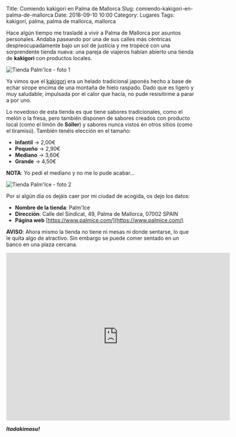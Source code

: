 Title: Comiendo kakigori en Palma de Mallorca
Slug: comiendo-kakigori-en-palma-de-mallorca
Date: 2018-09-10 10:00
Category: Lugares
Tags: kakigori, palma, palma de mallorca, mallorca



Hace algún tiempo me trasladé a vivir a Palma de Mallorca por asuntos personales. Andaba paseando por una de sus calles más céntricas despreocupadamente bajo un sol de justícia y me tropecé con una sorprendente tienda nueva: una pareja de viajeros habían abierto una tienda de **kakigori** con productos locales.

![Tienda Palm'Ice - foto 1]({filename}/images/tienda-palm-ice-01.jpg)

Ya vimos que el [kakigori]({filename}/articles/kakigori-el-helado-de-hielo-raspado.md) era un helado tradicional japonés hecho a base de echar sirope encima de una montaña de hielo raspado. Dado que es ligero y muy saludable; impulsada por el calor que hacía, no pude resisitirme a parar a por uno.

Lo novedoso de esta tienda es que tiene sabores tradicionales, como el melón o la fresa, pero también disponen de sabores creados con producto local (como el limón de **Sóller**) y sabores nunca vistos en otros sitios (como el tiramisú). También tenéis elección en el tamaño:

* **Infantil** &rarr; 2,00€
* **Pequeño** &rarr; 2,90€
* **Mediano** &rarr; 3,60€
* **Grande** &rarr; 4,50€

**NOTA**: Yo pedí el mediano y no me lo pude acabar...

![Tienda Palm'Ice - foto 2]({filename}/images/tienda-palm-ice-02.jpg)

Por si algún día os dejáis caer por mi ciudad de acogida, os dejo los datos:

* **Nombre de la tienda**: Palm'Ice
* **Dirección**: Calle del Sindicat, 49, Palma de Mallorca, 07002 SPAIN
* **Página web** [https://www.palmice.com/](https://www.palmice.com/)

**AVISO**: Ahora mismo la tienda no tiene ni mesas ni donde sentarse, lo que le quita algo de atractivo. Sin embargo se puede comer sentado en un banco en una plaza cercana.

<iframe src="https://www.google.com/maps/embed?pb=!1m18!1m12!1m3!1d7529.090228045344!2d2.6488958575199244!3d39.57146102307412!2m3!1f0!2f0!3f0!3m2!1i1024!2i768!4f13.1!3m3!1m2!1s0x1297925233dbc751%3A0xb8149f8cc1a2cb27!2sV%C3%ADa+Sindicato%2C+49%2C+07002+Palma+de+Mallorca%2C+Islas+Baleares!5e0!3m2!1ses!2ses!4v1535464075546" width="600" height="450" frameborder="0" style="border:0" allowfullscreen></iframe>

***Itadakimasu!***
